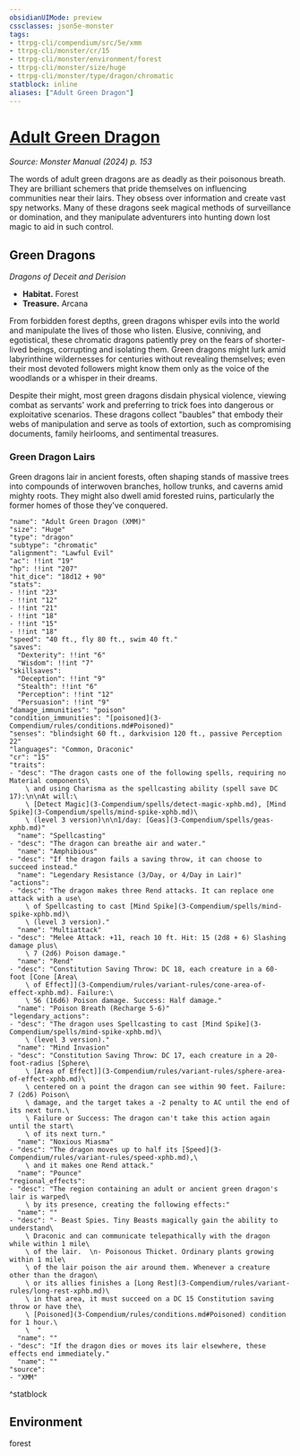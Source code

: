 ```yaml
---
obsidianUIMode: preview
cssclasses: json5e-monster
tags:
- ttrpg-cli/compendium/src/5e/xmm
- ttrpg-cli/monster/cr/15
- ttrpg-cli/monster/environment/forest
- ttrpg-cli/monster/size/huge
- ttrpg-cli/monster/type/dragon/chromatic
statblock: inline
aliases: ["Adult Green Dragon"]
---
```

# [Adult Green Dragon](3-Compendium\bestiary\dragon/adult-green-dragon-xmm.md)
*Source: Monster Manual (2024) p. 153*  

The words of adult green dragons are as deadly as their poisonous breath. They are brilliant schemers that pride themselves on influencing communities near their lairs. They obsess over information and create vast spy networks. Many of these dragons seek magical methods of surveillance or domination, and they manipulate adventurers into hunting down lost magic to aid in such control.

## Green Dragons

*Dragons of Deceit and Derision*

- **Habitat.** Forest  
- **Treasure.** Arcana  

From forbidden forest depths, green dragons whisper evils into the world and manipulate the lives of those who listen. Elusive, conniving, and egotistical, these chromatic dragons patiently prey on the fears of shorter-lived beings, corrupting and isolating them. Green dragons might lurk amid labyrinthine wildernesses for centuries without revealing themselves; even their most devoted followers might know them only as the voice of the woodlands or a whisper in their dreams.

Despite their might, most green dragons disdain physical violence, viewing combat as servants' work and preferring to trick foes into dangerous or exploitative scenarios. These dragons collect "baubles" that embody their webs of manipulation and serve as tools of extortion, such as compromising documents, family heirlooms, and sentimental treasures.

### Green Dragon Lairs

Green dragons lair in ancient forests, often shaping stands of massive trees into compounds of interwoven branches, hollow trunks, and caverns amid mighty roots. They might also dwell amid forested ruins, particularly the former homes of those they've conquered.

```statblock
"name": "Adult Green Dragon (XMM)"
"size": "Huge"
"type": "dragon"
"subtype": "chromatic"
"alignment": "Lawful Evil"
"ac": !!int "19"
"hp": !!int "207"
"hit_dice": "18d12 + 90"
"stats":
- !!int "23"
- !!int "12"
- !!int "21"
- !!int "18"
- !!int "15"
- !!int "18"
"speed": "40 ft., fly 80 ft., swim 40 ft."
"saves":
  "Dexterity": !!int "6"
  "Wisdom": !!int "7"
"skillsaves":
  "Deception": !!int "9"
  "Stealth": !!int "6"
  "Perception": !!int "12"
  "Persuasion": !!int "9"
"damage_immunities": "poison"
"condition_immunities": "[poisoned](3-Compendium/rules/conditions.md#Poisoned)"
"senses": "blindsight 60 ft., darkvision 120 ft., passive Perception 22"
"languages": "Common, Draconic"
"cr": "15"
"traits":
- "desc": "The dragon casts one of the following spells, requiring no Material components\
    \ and using Charisma as the spellcasting ability (spell save DC 17):\n\nAt will:\
    \ [Detect Magic](3-Compendium/spells/detect-magic-xphb.md), [Mind Spike](3-Compendium/spells/mind-spike-xphb.md)\
    \ (level 3 version)\n\n1/day: [Geas](3-Compendium/spells/geas-xphb.md)"
  "name": "Spellcasting"
- "desc": "The dragon can breathe air and water."
  "name": "Amphibious"
- "desc": "If the dragon fails a saving throw, it can choose to succeed instead."
  "name": "Legendary Resistance (3/Day, or 4/Day in Lair)"
"actions":
- "desc": "The dragon makes three Rend attacks. It can replace one attack with a use\
    \ of Spellcasting to cast [Mind Spike](3-Compendium/spells/mind-spike-xphb.md)\
    \ (level 3 version)."
  "name": "Multiattack"
- "desc": "Melee Attack: +11, reach 10 ft. Hit: 15 (2d8 + 6) Slashing damage plus\
    \ 7 (2d6) Poison damage."
  "name": "Rend"
- "desc": "Constitution Saving Throw: DC 18, each creature in a 60-foot [Cone [Area\
    \ of Effect]](3-Compendium/rules/variant-rules/cone-area-of-effect-xphb.md). Failure:\
    \ 56 (16d6) Poison damage. Success: Half damage."
  "name": "Poison Breath (Recharge 5-6)"
"legendary_actions":
- "desc": "The dragon uses Spellcasting to cast [Mind Spike](3-Compendium/spells/mind-spike-xphb.md)\
    \ (level 3 version)."
  "name": "Mind Invasion"
- "desc": "Constitution Saving Throw: DC 17, each creature in a 20-foot-radius [Sphere\
    \ [Area of Effect]](3-Compendium/rules/variant-rules/sphere-area-of-effect-xphb.md)\
    \ centered on a point the dragon can see within 90 feet. Failure: 7 (2d6) Poison\
    \ damage, and the target takes a -2 penalty to AC until the end of its next turn.\
    \ Failure or Success: The dragon can't take this action again until the start\
    \ of its next turn."
  "name": "Noxious Miasma"
- "desc": "The dragon moves up to half its [Speed](3-Compendium/rules/variant-rules/speed-xphb.md),\
    \ and it makes one Rend attack."
  "name": "Pounce"
"regional_effects":
- "desc": "The region containing an adult or ancient green dragon's lair is warped\
    \ by its presence, creating the following effects:"
  "name": ""
- "desc": "- Beast Spies. Tiny Beasts magically gain the ability to understand\
    \ Draconic and can communicate telepathically with the dragon while within 1 mile\
    \ of the lair.  \n- Poisonous Thicket. Ordinary plants growing within 1 mile\
    \ of the lair poison the air around them. Whenever a creature other than the dragon\
    \ or its allies finishes a [Long Rest](3-Compendium/rules/variant-rules/long-rest-xphb.md)\
    \ in that area, it must succeed on a DC 15 Constitution saving throw or have the\
    \ [Poisoned](3-Compendium/rules/conditions.md#Poisoned) condition for 1 hour.\
    \  "
  "name": ""
- "desc": "If the dragon dies or moves its lair elsewhere, these effects end immediately."
  "name": ""
"source":
- "XMM"
```
^statblock

## Environment

forest